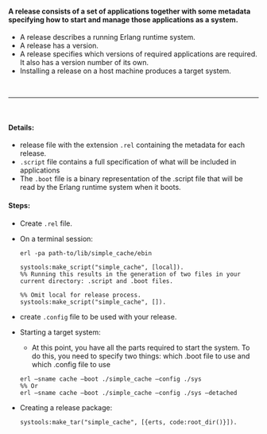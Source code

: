 #### A release consists of a set of applications together with some metadata specifying how to start and manage those applications as a system.

* A release describes a running Erlang runtime system.
* A release has a version.
* A release specifies which versions of required applications are required. It also has a version number of its own.
* Installing a release on a host machine produces a target system.

<br>
<hr>
<br>

#### Details:

* release file with the extension `.rel` containing the metadata for each release.  
* `.script` file contains a full specification of what will be included in applications
* The `.boot` file is a binary representation of the .script file that will be read by the Erlang runtime system when it boots.


#### Steps:

* Create `.rel` file.

* On a terminal session:
  ```
  erl -pa path-to/lib/simple_cache/ebin

  systools:make_script("simple_cache", [local]).
  %% Running this results in the generation of two files in your current directory: .script and .boot files.

  %% Omit local for release process.
  systools:make_script("simple_cache", []).
  ```
* create `.config` file to be used with your release.

* Starting a target system:
  * At this point, you have all the parts required to start the system. To do this, you need to specify two things: which .boot file to use and which .config file to use
  ```
  erl –sname cache –boot ./simple_cache –config ./sys
  %% Or
  erl –sname cache –boot ./simple_cache –config ./sys –detached
  ```

* Creating a release package:
  ```
  systools:make_tar("simple_cache", [{erts, code:root_dir()}]).
  ```